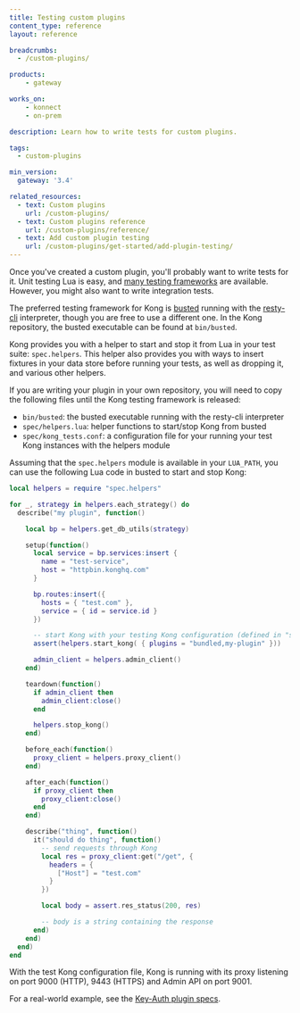 ```yaml
---
title: Testing custom plugins
content_type: reference
layout: reference

breadcrumbs:
  - /custom-plugins/

products:
    - gateway

works_on:
    - konnect
    - on-prem

description: Learn how to write tests for custom plugins.

tags:
  - custom-plugins

min_version:
  gateway: '3.4'

related_resources:
  - text: Custom plugins
    url: /custom-plugins/
  - text: Custom plugins reference
    url: /custom-plugins/reference/
  - text: Add custom plugin testing
    url: /custom-plugins/get-started/add-plugin-testing/
---
```


Once you've created a custom plugin, you'll probably want to write tests for it.
Unit testing Lua is easy, and [many testing frameworks](http://lua-users.org/wiki/UnitTesting) are available. 
However, you might also want to write integration tests.

The preferred testing framework for Kong is [busted](https://github.com/lunarmodules/busted) running with the [resty-cli](https://github.com/openresty/resty-cli) interpreter, though you are free to use a different one. 
In the Kong repository, the busted executable can be found at `bin/busted`.

Kong provides you with a helper to start and stop it from Lua in your test suite: `spec.helpers`. 
This helper also provides you with ways to insert fixtures in your data store before running your tests, as well as dropping it, and various other helpers.

If you are writing your plugin in your own repository, you will need to copy the following files until the Kong testing framework is released:
- `bin/busted`: the busted executable running with the resty-cli interpreter
- `spec/helpers.lua`: helper functions to start/stop Kong from busted
- `spec/kong_tests.conf`: a configuration file for your running your test Kong instances with the helpers module

Assuming that the `spec.helpers` module is available in your `LUA_PATH`, you can use the following Lua code in busted to start and stop Kong:

```lua
local helpers = require "spec.helpers"

for _, strategy in helpers.each_strategy() do
  describe("my plugin", function()

    local bp = helpers.get_db_utils(strategy)

    setup(function()
      local service = bp.services:insert {
        name = "test-service",
        host = "httpbin.konghq.com"
      }

      bp.routes:insert({
        hosts = { "test.com" },
        service = { id = service.id }
      })

      -- start Kong with your testing Kong configuration (defined in "spec.helpers")
      assert(helpers.start_kong( { plugins = "bundled,my-plugin" }))

      admin_client = helpers.admin_client()
    end)

    teardown(function()
      if admin_client then
        admin_client:close()
      end

      helpers.stop_kong()
    end)

    before_each(function()
      proxy_client = helpers.proxy_client()
    end)

    after_each(function()
      if proxy_client then
        proxy_client:close()
      end
    end)

    describe("thing", function()
      it("should do thing", function()
        -- send requests through Kong
        local res = proxy_client:get("/get", {
          headers = {
            ["Host"] = "test.com"
          }
        })

        local body = assert.res_status(200, res)

        -- body is a string containing the response
      end)
    end)
  end)
end
```

With the test Kong configuration file, Kong is running with its proxy listening on port 9000 (HTTP), 9443 (HTTPS) and Admin API on port 9001.

For a real-world example, see the [Key-Auth plugin specs](https://github.com/Kong/kong/tree/master/spec/03-plugins/09-key-auth).

